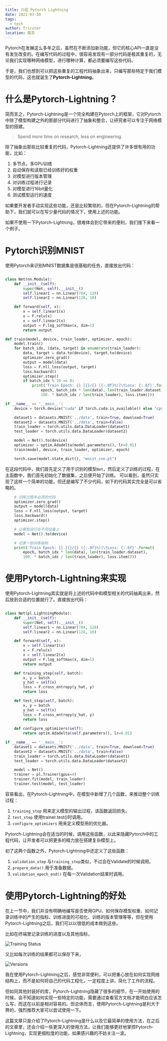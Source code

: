 ```yaml
---
title: 介绍 Pytorch Lightning
date: 2021-03-30
tags: 
  - tech
author: Tricster
location: 南京
---
```


Pytorch在发展这么多年之后，虽然在不断添加新功能，但它的核心API一直是没有发生改变的。在编写代码的过程中，很容易发现有一部分代码是极其重复的，无论我们实现哪种网络模型，进行哪种计算，都必须要编写这些代码。

于是，我们也想到可以把这些重复的工程代码抽象出来，只编写那些特定于我们模型的代码，这也就诞生了**Pytorch-Lightning**。

# 什么是Pytorch-Lightning？

简而言之，Pytorch-Lightning是一个完全构建在Pytorch上的框架，它对Pytorch中除了模型构建之外的那部分代码进行了抽象和整合，让研究者可以专注于网络模型的搭建。

> Spend more time on research, less on engineering.

除了抽象出那些比较重复的代码，Pytorch-Lightning还提供了许多很有用的功能，比如：

1. 多节点，多GPU训练
2. 自动保存和读取已经训练好的权重
3. 对模型进行版本管理
4. 对训练过程进行记录
5. 对模型进行16bit量化
6. 测试模型运行的速度

如果要开发者手动实现这些功能，还是比较繁琐的，但在Pytorch-Lightning的帮助下，我们就可以在写少量代码的情况下，使用上述的功能。

如果不使用一下Pytorch-Lightning，很难体会到它带来的便利，我们接下来看一个例子。

# Pytorch识别MNIST

使用Pytorch来识别MNIST数据集是很基础的任务，直接放出代码：

```python

class Net(nn.Module):
    def __init__(self):
        super(Net, self).__init__()
        self.linear1 = nn.Linear(784, 128)
        self.linear2 = nn.Linear(128, 10)

    def forward(self, x):
        x = self.linear1(x)
        x = F.relu(x)
        x = self.linear2(x)
        output = F.log_softmax(x, dim=1)
        return output

def train(model, device, train_loader, optimizer, epoch):
    model.train()
    for batch_idx, (data, target) in enumerate(train_loader):
        data, target = data.to(device), target.to(device)
        optimizer.zero_grad()
        output = model(data)
        loss = F.nll_loss(output, target)
        loss.backward()
        optimizer.step()
        if batch_idx % 10 == 0:
            print('Train Epoch: {} [{}/{} ({:.0f}%)]\tLoss: {:.6f}'.format(
                epoch, batch_idx * len(data), len(train_loader.dataset),
                100. * batch_idx / len(train_loader), loss.item()))

if __name__ == '__main__':
    device = torch.device("cuda" if torch.cuda.is_available() else "cpu")

    dataset1 = datasets.MNIST('../data', train=True, download=True)
    dataset2 = datasets.MNIST('../data', train=False)
    train_loader = torch.utils.data.DataLoader(dataset1)
    test_loader = torch.utils.data.DataLoader(dataset2)

    model = Net().to(device)
    optimizer = optim.Adadelta(model.parameters(), lr=0.01)
    train(model, device, train_loader, optimizer, epoch)

    torch.save(model.state_dict(), "mnist_cnn.pt")

```

在这段代码中，我们首先定义了用于识别的模型`Net`，然后定义了训练的过程，在主函数中，我们首先初始化了数据集，之后便开始了训练。
可以看到，虽然只实现了这样一个简单的功能，但还是编写了不少代码，如下的代码其实完全是可以省略的。

```python
    # 训练过程中必须的代码
    optimizer.zero_grad()
    output = model(data)
    loss = F.nll_loss(output, target)
    loss.backward()
    optimizer.step()

    # 让模型运行在不同设备上
    model = Net().to(device)

    # 记录一些训练指标
    print('Train Epoch: {} [{}/{} ({:.0f}%)]\tLoss: {:.6f}'.format(
        epoch, batch_idx * len(data), len(train_loader.dataset),
        100. * batch_idx / len(train_loader), loss.item()))
```

# 使用Pytorch-Lightning来实现

使用Pytorch-Lightning其实就是将上述的代码中和模型相关的代码抽离出来，然后放到合适的位置就行了。直接放出代码：

```python 

class Net(pl.LightningModule):
    def __init__(self):
        super(Net, self).__init__()
        self.linear1 = nn.Linear(784, 128)
        self.linear2 = nn.Linear(128, 10)

    def forward(self, x):
        x = self.linear1(x)
        x = F.relu(x)
        x = self.linear2(x)
        output = F.log_softmax(x, dim=1)
        return output

    def training_step(self, batch):
        x, y = batch
        y_hat = self(x)
        loss = F.cross_entropy(y_hat, y)
        return loss

    def test_step(self, batch):
        x, y = batch
        y_hat = self(x)
        loss = F.cross_entropy(y_hat, y)
        return loss
    
    def configure_optimizers(self):
        return optim.Adadelta(self.parameters(), lr=0.01)

if __name__ == '__main__':
    dataset1 = datasets.MNIST('../data', train=True, download=True)
    dataset2 = datasets.MNIST('../data', train=False)
    train_loader = torch.utils.data.DataLoader(dataset1)
    test_loader = torch.utils.data.DataLoader(dataset2)

    model = Net()
    trainer = pl.Trainer(gpus=4)
    trainer.fit(model, train_loader)
    trainer.test(model, test_loader)

```

容易看出，在Pytorch-Lightning中，在模型中新增了几个函数，来推动整个训练过程：

1. `training_step` 用来定义模型的输出过程，该函数返回损失。
2. `test_step` 使用trainer.test()时调用。
3. `configure_optimizers` 用来定义模型用的优化器。

Pytorch-Lightning会在适当的时候，调用这些函数，以此来隐藏Pytorch中的工程代码，让开发者可以把更多的精力放在搭建复杂模型上。

初了这两个函数之外，Pytorch-Lightning中还定义了这些函数：

1. `validation_step` 与`training_step`类似，不过会在Validate的时候调用。
2. `prepare_data()` 用于准备数据。
3. `validation_epoch_end()` 在每一次Validation结束时调用。

# 使用Pytorch-Lightning的好处

在上一节中，我们并没有明确地编写是否使用GPU、如何保存模型权重、如何记录训练中的产生的指标、训练进度的可视化、训练的版本管理等等，但在使用Pytorch-Lightning之后，我们可以以很低的成本做到这些。

比如在终端里记录训练的进度以及其他指标，

![Training Status](./pics/3_31/training_bar.png)

又比如每次训练的结果都可以保存下来，

![Versions](./pics/3_31/tensorboard.png)

我在使用Pytorch-Lightning之后，感觉非常便利，可以把重心放在如何实现网络结构上，而不是如何将自己的代码工程化，一定程度上讲，简化了工作的流程。

但如同其他封装好的库，Pytorch-Lightning隐藏了很多的细节，在一开始使用的时候，会不知道如何实现一些特定的功能，需要通过查看官方文档才能明白应该怎么写，而这在以前是相对容易的。但总体而言，使用Pytorch-Lightning是利大于弊的，强烈推荐大家可以尝试使用一下。

这篇文章只是介绍了Pytorch-Lightning是什么以及它最简单的使用方法，在之后的文章里，还会介绍一些更深入的使用方法，让我们能够更好地掌控Pytorch-Lightning，实现更细粒度的功能，如果感兴趣的不妨关注一波。